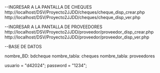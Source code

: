 --INGRESAR A LA PANTALLA DE CHEQUES
http://localhost/DSV/Proyecto2JJDD/cheques/cheque_disp_crear.php
http://localhost/DSV/Proyecto2JJDD/cheques/cheque_disp_ver.php

--INGRESAR A LA PANTALLA DE PROVEEDORES
http://localhost/DSV/Proyecto2JJDD/proveedor/proveedor_disp_crear.php
http://localhost/DSV/Proyecto2JJDD/proveedor/proveedor_disp_ver.php


--BASE DE DATOS

nombre_BD: bdcheque
nombre_tabla: cheques
nombre_tabla: proveedores

usuario = "d42024";
password = "1234";
